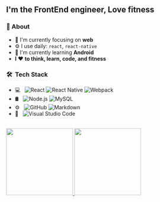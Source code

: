 ## I'm the FrontEnd engineer, Love fitness

### 🚀 About
- 👀 I'm currently focusing on **web**
- ⚙️ I use daily: `react`, `react-native`
- 🔭 I'm currently learning **Android**
- **I** ❤️ **to think, learn, code, and fitness**

<h3> 🛠 &nbsp;Tech Stack</h3>

- 💻 &nbsp;
  ![React](https://img.shields.io/badge/-React-333333?style=flat&logo=react)
  ![React Native](https://img.shields.io/badge/React_Native-20232A?logo=react&logoColor=61DAFB)
  ![Webpack](https://img.shields.io/badge/-webpack-2B3A42?logo=webpack&logoColor=75AFCC)
- 🛢 &nbsp;
  ![Node.js](https://img.shields.io/badge/-Node.js-333333?style=flat&logo=node.js)
  ![MySQL](https://img.shields.io/badge/-MySQL-333333?style=flat&logo=mysql)
- ⚙️ &nbsp;
  ![GitHub](https://img.shields.io/badge/-GitHub-333333?style=flat&logo=github)
  ![Markdown](https://img.shields.io/badge/-Markdown-333333?style=flat&logo=markdown)
- 🔧 &nbsp;
  ![Visual Studio Code](https://img.shields.io/badge/-Visual%20Studio%20Code-333333?style=flat&logo=visual-studio-code&logoColor=007ACC)

<br/>

<a href="https://github.com/AVS1508">
  <img height="180em" src="https://github-readme-stats.vercel.app/api?username=GuoguoDad&theme=buefy&show_icons=true&hide=prs&hide_border=true" />
  <img height="180em" src="https://github-readme-stats.vercel.app/api/top-langs/?username=GuoguoDad&theme=buefy&layout=compact&hide_border=true" />
</a>
